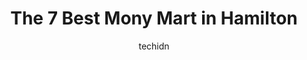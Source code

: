 ---
layout: ampstory
image: https://i0.wp.com/?resize=640,853
author: techidn
featured: false
description: Hamilton, Ontario, Canada is a haven for Mony Mart enthusiasts, boasting an impressive array of 7 top-notch establishments. Whether youre a seasoned connoisseur or simply curious to explore
title: The 7 Best Mony Mart in Hamilton
cover:
   title: The 7 Best Mony Mart in Hamilton
   subtitle: AUTO.OR.ID
   background: 

pages: 
 - layout: thirds
   top: <h1>#1 Money Mart</h1>
   bottom: "<p>This one of the only location I go to! All the staff are incredibly kind, understanding and down to earth.They do their best to help you in any situation without any judg</p>"
   background: https://images.unsplash.com/photo-1577732024748-f6ba00087e33?ixlib=rb-4.0.3&ixid=MnwxMjA3fDB8MHxwaG90by1wYWdlfHx8fGVufDB8fHx8&auto=format&fit=crop&w=640&h=853&q=80
   backgroundblur: true
 - layout: thirds
   top: <h1>#2 Money Mart</h1>
   bottom: "<p>1056 Barton St E, Hamilton, ON L8L 3E5, Canada</p>"
   background: https://images.unsplash.com/photo-1598560342586-54fac322e093?ixlib=rb-4.0.3&ixid=MnwxMjA3fDB8MHxwaG90by1wYWdlfHx8fGVufDB8fHx8&auto=format&fit=crop&w=640&h=853&q=80
   cta:
      link: https://www.auto.or.id/the-7-best-mony-mart-in-hamilton/
      text: The 7 Best Mony Mart in Hamilton
 - layout: thirds
   top: <h1>#3 Money Mart</h1>
   bottom: "<p>15 King St E, Hamilton, ON L8N 1A1, Canada</p>"
   background: https://images.unsplash.com/photo-1608585813346-61d43d84de94?ixlib=rb-4.0.3&ixid=MnwxMjA3fDB8MHxwaG90by1wYWdlfHx8fGVufDB8fHx8&auto=format&fit=crop&w=640&h=853&q=80
   cta:
      link: https://www.auto.or.id/the-7-best-mony-mart-in-hamilton/
      text: The 7 Best Mony Mart in Hamilton
 - layout: thirds
   top: <h1>#4 Money Mart</h1>
   bottom: "<p>1120 Fennell Ave E, Hamilton, ON L8T 1S5, Canada</p>"
   background: https://images.unsplash.com/photo-1604755940508-42d673803330?ixlib=rb-4.0.3&ixid=MnwxMjA3fDB8MHxwaG90by1wYWdlfHx8fGVufDB8fHx8&auto=format&fit=crop&w=640&h=853&q=80
   cta:
      link: https://www.auto.or.id/the-7-best-mony-mart-in-hamilton/
      text: The 7 Best Mony Mart in Hamilton
 - layout: thirds
   top: <h1>#5 Money Mart</h1>
   bottom: "<p>732 Queenston Rd, Hamilton, ON L8G 1A4, Canada</p>"
   background: https://images.unsplash.com/photo-1578659242540-6f036471ca61?ixlib=rb-4.0.3&ixid=MnwxMjA3fDB8MHxwaG90by1wYWdlfHx8fGVufDB8fHx8&auto=format&fit=crop&w=640&h=853&q=80
   cta:
      link: https://www.auto.or.id/the-7-best-mony-mart-in-hamilton/
      text: The 7 Best Mony Mart in Hamilton
 - layout: thirds
   top: <h1>#6 Money Mart</h1>
   bottom: "<p>309 Grays Rd #4, Hamilton, ON L8E 1V6, Canada</p>"
   background: https://images.unsplash.com/photo-1631526090968-6979b72f2ce2?ixlib=rb-4.0.3&ixid=MnwxMjA3fDB8MHxwaG90by1wYWdlfHx8fGVufDB8fHx8&auto=format&fit=crop&w=640&h=853&q=80
   cta:
      link: https://www.auto.or.id/the-7-best-mony-mart-in-hamilton/
      text: The 7 Best Mony Mart in Hamilton
 - layout: thirds
   top: <h1>#7 Western Union Agent Location</h1>
   bottom: "<p>Money Mart, 15 King St E, Hamilton, ON L8N 1A1, Canada</p>"
   background: https://images.unsplash.com/photo-1604755940678-ffbf0c1fcc37?ixlib=rb-4.0.3&ixid=MnwxMjA3fDB8MHxwaG90by1wYWdlfHx8fGVufDB8fHx8&auto=format&fit=crop&w=640&h=853&q=80
   cta:
      link: https://www.auto.or.id/the-7-best-mony-mart-in-hamilton/
      text: The 7 Best Mony Mart in Hamilton
 - layout: thirds
   middle: Continue reading...
   background: https://images.unsplash.com/photo-1610998342124-c4fcba4cf4bf?ixlib=rb-4.0.3&ixid=MnwxMjA3fDB8MHxwaG90by1wYWdlfHx8fGVufDB8fHx8&auto=format&fit=crop&w=640&h=853&q=80
   cta:
      link: https://www.auto.or.id/the-7-best-mony-mart-in-hamilton/
      text: The 7 Best Mony Mart in Hamilton

---